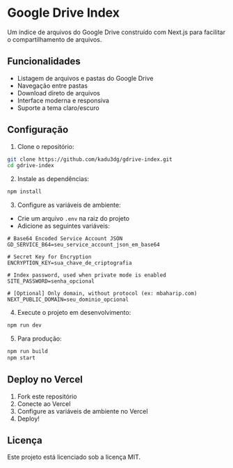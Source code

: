 # Google Drive Index

Um índice de arquivos do Google Drive construído com Next.js para facilitar o compartilhamento de arquivos.

## Funcionalidades

- Listagem de arquivos e pastas do Google Drive
- Navegação entre pastas
- Download direto de arquivos
- Interface moderna e responsiva
- Suporte a tema claro/escuro

## Configuração

1. Clone o repositório:
```bash
git clone https://github.com/kadu3dg/gdrive-index.git
cd gdrive-index
```

2. Instale as dependências:
```bash
npm install
```

3. Configure as variáveis de ambiente:
- Crie um arquivo `.env` na raiz do projeto
- Adicione as seguintes variáveis:
```env
# Base64 Encoded Service Account JSON
GD_SERVICE_B64=seu_service_account_json_em_base64

# Secret Key for Encryption
ENCRYPTION_KEY=sua_chave_de_criptografia

# Index password, used when private mode is enabled
SITE_PASSWORD=senha_opcional

# [Optional] Only domain, without protocol (ex: mbaharip.com)
NEXT_PUBLIC_DOMAIN=seu_dominio_opcional
```

4. Execute o projeto em desenvolvimento:
```bash
npm run dev
```

5. Para produção:
```bash
npm run build
npm start
```

## Deploy no Vercel

1. Fork este repositório
2. Conecte ao Vercel
3. Configure as variáveis de ambiente no Vercel
4. Deploy!

## Licença

Este projeto está licenciado sob a licença MIT. 